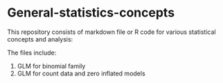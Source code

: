 # General-statistics-concepts

This repository consists of markdown file or R code for various statistical concepts and analysis:

The files include:
1. GLM for binomial family
2. GLM for count data and zero inflated models
